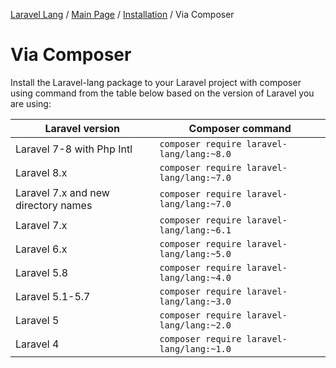 [Laravel Lang](../README.md) / [Main Page](../index.md) / [Installation](../index.md#installation) / Via Composer

# Via Composer

Install the Laravel-lang package to your Laravel project with composer using command from the table below based on the version of Laravel you are using:

| Laravel version                     | Composer command                                  |
|-------------------------------------|---------------------------------------------------|
| Laravel 7-8 with Php Intl           | `composer require laravel-lang/lang:~8.0` |
| Laravel 8.x                         | `composer require laravel-lang/lang:~7.0` |
| Laravel 7.x and new directory names | `composer require laravel-lang/lang:~7.0` |
| Laravel 7.x                         | `composer require laravel-lang/lang:~6.1` |
| Laravel 6.x                         | `composer require laravel-lang/lang:~5.0` |
| Laravel 5.8                         | `composer require laravel-lang/lang:~4.0` |
| Laravel 5.1-5.7                     | `composer require laravel-lang/lang:~3.0` |
| Laravel 5                           | `composer require laravel-lang/lang:~2.0` |
| Laravel 4                           | `composer require laravel-lang/lang:~1.0` |
